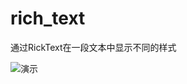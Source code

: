 # rich_text

通过RickText在一段文本中显示不同的样式


![演示](https://github.com/flutter-cn/flutter_cookbook/blob/master/rich_text/img/rick_text.png)
